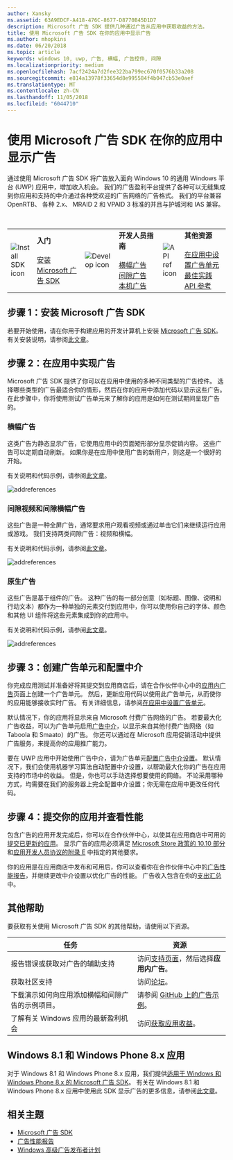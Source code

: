 ```yaml
---
author: Xansky
ms.assetid: 63A9EDCF-A418-476C-8677-D8770B45D1D7
description: Microsoft 广告 SDK 提供几种通过广告从应用中获取收益的方法。
title: 使用 Microsoft 广告 SDK 在你的应用中显示广告
ms.author: mhopkins
ms.date: 06/20/2018
ms.topic: article
keywords: windows 10, uwp, 广告, 横幅, 广告控件, 间隙
ms.localizationpriority: medium
ms.openlocfilehash: 7acf2424a7d2fee322ba799ec670f0576b33a208
ms.sourcegitcommit: e814a13978f33654d8e995584f4b047cb53e0aef
ms.translationtype: MT
ms.contentlocale: zh-CN
ms.lasthandoff: 11/05/2018
ms.locfileid: "6044710"
---
```

# <a name="display-ads-in-your-app-with-the-microsoft-advertising-sdk"></a>使用 Microsoft 广告 SDK 在你的应用中显示广告

通过使用 Microsoft 广告 SDK 将广告放入面向 Windows 10 的通用 Windows 平台 (UWP) 应用中，增加收入机会。 我们的广告盈利平台提供了各种可以无缝集成到你应用和支持的中介通过各种受欢迎的广告网络的广告格式。 我们的平台兼容 OpenRTB、 各种 2.x、 MRAID 2 和 VPAID 3 标准的并且与护城河和 IAS 兼容。 

<br/>

<table style="border: none !important;">
<colgroup>
<col width="10%" />
<col width="23%" />
<col width="10%" />
<col width="23%" />
<col width="10%" />
<col width="23%" />
</colgroup>
<tbody>
<tr>
<td align="left"><img src="images/install-sdk.png" alt="Install SDK icon" /></td>
<td align="left"><b>入门</b><br/><br/>
    <a href="http://aka.ms/ads-sdk-uwp">安装 Microsoft 广告 SDK</a>
</td>
<td align="left"><img src="images/write-code.png" alt="Develop icon" /></td>
<td align="left"><b>开发人员指南</b><br/><br/>
    <a href="banner-ads.md">横幅广告</a>
    <br/>
    <a href="interstitial-ads.md">间隙广告</a>
    <br/>
    <a href="native-ads.md">本机广告</a>
    </td>
<td align="left"><img src="images/api-reference.png" alt="API ref icon" /></td>
<td align="left"><b>其他资源</b><br/><br/>
    <a href="set-up-ad-units-in-your-app.md">在应用中设置广告单元</a>
    <br/>
    <a href="best-practices-for-ads-in-apps.md">最佳实践</a>
    <br/>
    <a href="https://msdn.microsoft.com/en-us/library/windows/apps/mt691884.aspx">API 参考</a>
    </td>
</tr>
</tbody>
</table>

## <a name="step-1-install-the-microsoft-advertising-sdk"></a>步骤 1：安装 Microsoft 广告 SDK

若要开始使用，请在你用于构建应用的开发计算机上安装 [Microsoft 广告 SDK](http://aka.ms/ads-sdk-uwp)。 有关安装说明，请参阅[此文章](install-the-microsoft-advertising-libraries.md)。

## <a name="step-2-implement-ads-in-your-app"></a>步骤 2：在应用中实现广告

Microsoft 广告 SDK 提供了你可以在应用中使用的多种不同类型的广告控件。 选择哪些类型的广告最适合你的情形，然后在你的应用中添加代码以显示这些广告。 在此步骤中，你将使用测试广告单元来了解你的应用是如何在测试期间呈现广告的。

### <a name="banner-ads"></a>横幅广告

这类广告为静态显示广告，它使用应用中的页面矩形部分显示促销内容。 这些广告可以定期自动刷新。 如果你是在应用中使用广告的新用户，则这是一个很好的开始。

有关说明和代码示例，请参阅[此文章](adcontrol-in-xaml-and--net.md)。

![addreferences](images/banner-ad.png)

### <a name="interstitial-video-and-interstitial-banner-ads"></a>间隙视频和间隙横幅广告

这些广告是一种全屏广告，通常要求用户观看视频或通过单击它们来继续运行应用或游戏。 我们支持两类间隙广告：视频和横幅。

有关说明和代码示例，请参阅[此文章](interstitial-ads.md)。

![addreferences](images/interstitial-ad.png)

### <a name="native-ads"></a>原生广告

这些广告是基于组件的广告。 这种广告的每一部分创意（如标题、图像、说明和行动文本）都作为一种单独的元素交付到应用中，你可以使用你自己的字体、颜色和其他 UI 组件将这些元素集成到你的应用中。

有关说明和代码示例，请参阅[此文章](native-ads.md)。

![addreferences](images/native-ad.png)

<span id="ad-mediation"/>

## <a name="step-3-create-an-ad-unit-and-configure-mediation"></a>步骤 3：创建广告单元和配置中介

你完成应用测试并准备好将其提交到应用商店后，请在合作伙伴中心中的[应用内广告](../publish/in-app-ads.md)页面上创建一个广告单元。 然后，更新应用代码以使用此广告单元，从而使你的应用能够接收实时广告。 有关详细信息，请参阅[在应用中设置广告单元](set-up-ad-units-in-your-app.md#live-ad-units)。

默认情况下，你的应用将显示来自 Microsoft 付费广告网络的广告。 若要最大化广告收益，可以为广告单元启用[广告中介](ad-mediation-service.md)，以显示来自其他付费广告网络（如 Taboola 和 Smaato）的广告。 你还可以通过在 Microsoft 应用促销活动中提供广告服务，来提高你的应用推广能力。

要在 UWP 应用中开始使用广告中介，请为广告单元[配置广告中介设置](../publish/in-app-ads.md#mediation-settings)。 默认情况下，我们会使用机器学习算法自动配置中介设置，以帮助最大化你的广告在应用支持的市场中的收益。 但是，你也可以手动选择想要使用的网络。 不论采用哪种方式，均需要在我们的服务器上完全配置中介设置；你无需在应用中更改任何代码。    

## <a name="step-4-submit-your-app-and-review-performance"></a>步骤 4：提交你的应用并查看性能

包含广告的应用开发完成后，你可以在合作伙伴中心，以使其在应用商店中可用的[提交已更新的应用](https://docs.microsoft.com/windows/uwp/publish/app-submissions)。 显示广告的应用必须满足 [Microsoft Store 政策的 10.10 部分](https://docs.microsoft.com/legal/windows/agreements/store-policies#1010-advertising-conduct-and-content)和[应用开发人员协议的附录 E](https://docs.microsoft.com/legal/windows/agreements/app-developer-agreement) 中指定的其他要求。

你的应用是在应用商店中发布和可用后，你可以查看你在合作伙伴中心中的[广告性能报告](../publish/advertising-performance-report.md)，并继续更改中介设置以优化广告的性能。 广告收入包含在你的[支出汇总](../publish/payout-summary.md)中。

<span id="additional-help" />

## <a name="additional-help"></a>其他帮助

要获取有关使用 Microsoft 广告 SDK 的其他帮助，请使用以下资源。

|  任务    | 资源 |               
|----------|-------|
| 报告错误或获取对广告的辅助支持     | 访问[支持页面](https://developer.microsoft.com/en-us/windows/support)，然后选择**应用内广告**。        |
| 获取社区支持     | 访问[论坛](http://go.microsoft.com/fwlink/p/?LinkId=401266)。       |
| 下载演示如何向应用添加横幅和间隙广告的示例项目。     | 请参阅 [GitHub 上的广告示例](http://aka.ms/githubads)。       |
| 了解有关 Windows 应用的最新盈利机会     | 访问[获取应用收益](https://developer.microsoft.com/store/monetize)。        |

## <a name="windows-81-and-windows-phone-8x-apps"></a>Windows 8.1 和 Windows Phone 8.x 应用

对于 Windows 8.1 和 Windows Phone 8.x 应用，我们提供[适用于 Windows 和 Windows Phone 8.x 的 Microsoft 广告 SDK](http://aka.ms/store-8-sdk)。 有关在 Windows 8.1 和 Windows Phone 8.x 应用中使用此 SDK 显示广告的更多信息，请参阅[此文章](https://docs.microsoft.com/en-us/previous-versions/windows/apps/dn792120(v=win.10))。

## <a name="related-topics"></a>相关主题

* [Microsoft 广告 SDK](http://aka.ms/ads-sdk-uwp)
* [广告性能报告](../publish/advertising-performance-report.md)
* [Windows 高级广告发布者计划](windows-premium-ads-publishers-program.md)
